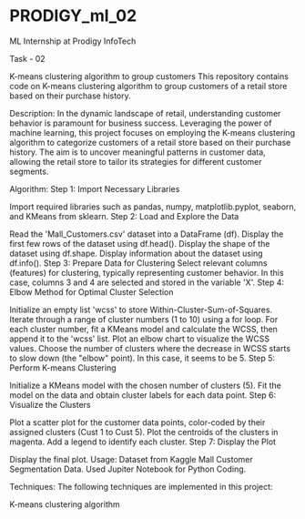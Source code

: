 # PRODIGY_ml_02
ML Internship at Prodigy InfoTech

Task - 02

K-means clustering algorithm to group customers
This repository contains code on K-means clustering algorithm to group customers of a retail store based on their purchase history.

Description:
In the dynamic landscape of retail, understanding customer behavior is paramount for business success. Leveraging the power of machine learning, this project focuses on employing the K-means clustering algorithm to categorize customers of a retail store based on their purchase history. The aim is to uncover meaningful patterns in customer data, allowing the retail store to tailor its strategies for different customer segments.

Algorithm:
Step 1: Import Necessary Libraries

Import required libraries such as pandas, numpy, matplotlib.pyplot, seaborn, and KMeans from sklearn.
Step 2: Load and Explore the Data

Read the 'Mall_Customers.csv' dataset into a DataFrame (df).
Display the first few rows of the dataset using df.head().
Display the shape of the dataset using df.shape.
Display information about the dataset using df.info().
Step 3: Prepare Data for Clustering
Select relevant columns (features) for clustering, typically representing customer behavior. In this case, columns 3 and 4 are selected and stored in the variable 'X'.
Step 4: Elbow Method for Optimal Cluster Selection

Initialize an empty list 'wcss' to store Within-Cluster-Sum-of-Squares.
Iterate through a range of cluster numbers (1 to 10) using a for loop.
For each cluster number, fit a KMeans model and calculate the WCSS, then append it to the 'wcss' list.
Plot an elbow chart to visualize the WCSS values.
Choose the number of clusters where the decrease in WCSS starts to slow down (the "elbow" point). In this case, it seems to be 5.
Step 5: Perform K-means Clustering

Initialize a KMeans model with the chosen number of clusters (5).
Fit the model on the data and obtain cluster labels for each data point.
Step 6: Visualize the Clusters

Plot a scatter plot for the customer data points, color-coded by their assigned clusters (Cust 1 to Cust 5).
Plot the centroids of the clusters in magenta.
Add a legend to identify each cluster.
Step 7: Display the Plot

Display the final plot.
Usage:
Dataset from Kaggle Mall Customer Segmentation Data.
Used Jupiter Notebook for Python Coding.

Techniques:
The following techniques are implemented in this project:

K-means clustering algorithm
